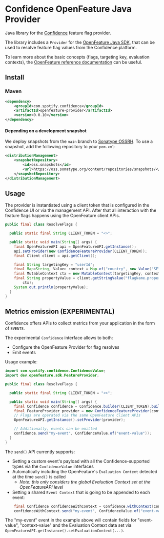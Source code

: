 # Confidence OpenFeature Java Provider

Java library for the [Confidence](https://confidence.spotify.com/) feature flag provider.

The library includes a `Provider` for
the [OpenFeature Java SDK](https://openfeature.dev/docs/tutorials/getting-started/java), that can be
used to resolve feature flag values from the Confidence platform.

To learn more about the basic concepts (flags, targeting key, evaluation contexts),
the [OpenFeature reference documentation](https://openfeature.dev/docs/reference/intro) can be
useful.

## Install

### Maven
 
<!-- x-release-please-start-version -->
```xml
<dependency>
    <groupId>com.spotify.confidence</groupId>
    <artifactId>openfeature-provider</artifactId>
    <version>0.0.10</version>
</dependency>
```
<!---x-release-please-end-->

#### Depending on a development snapshot
We deploy snapshots from the `main` branch to [Sonatype OSSRH](https://oss.sonatype.org/content/repositories/snapshots/com/spotify/confidence/openfeature-provider/).
To use a snapshot, add the following repository to your `pom.xml`:
```xml
<distributionManagement>
    <snapshotRepository>
        <id>oss.snapshots</id>
        <url>https://oss.sonatype.org/content/repositories/snapshots/</url>
    </snapshotRepository>
</distributionManagement>
```

## Usage

The provider is instantiated using a client token that is configured in the Confidence UI or via the
management API. After that all interaction with the feature flags happens using the OpenFeature client APIs. 

```java
public final class ResolveFlags {

  public static final String CLIENT_TOKEN = "<>";

  public static void main(String[] args) {
    final OpenFeatureAPI api = OpenFeatureAPI.getInstance();
    api.setProvider(new ConfidenceFeatureProvider(CLIENT_TOKEN));
    final Client client = api.getClient();

    final String targetingKey = "userId";
    final Map<String, Value> context = Map.of("country", new Value("SE"));
    final MutableContext ctx = new MutableContext(targetingKey, context);
    final String propertyValue = client.getStringValue("flagName.propertyName", "defaultValue",
        ctx);
    System.out.println(propertyValue);
  }
}
```

## Metrics emission (EXPERIMENTAL)

Confidence offers APIs to collect metrics from your application in the form of `EVENTS`.

The experimental `Confidence` interface allows to both:
- Configure the OpenFeature Provider for flag resolves
- Emit events

Usage example:

```java
import com.spotify.confidence.ConfidenceValue;
import dev.openfeature.sdk.FeatureProvider;

public final class ResolveFlags {

  public static final String CLIENT_TOKEN = "<>";

  public static void main(String[] args) {
    final Confidence confidence = Confidence.builder(CLIENT_TOKEN).build();
    final FeatureProvider provider = new ConfidenceFeatureProvider(confidence);
    // Flags are operated via the same OpenFeature Client APIs
    OpenFeatureAPI.getInstance().setProvider(provider);

    // Additionally, events can be emitted
    confidence.send("my-event", ConfidenceValue.of("event-value"));
  }
}
```
The `send()` API currently supports:
- Setting a custom event's payload with all the Confidence-supported types via the `ConfidenceValue` interfaces
- Automatically including the OpenFeature's `Evaluation Context` detected at the time `send()` is called
  - _Note: this only considers the global Evaluation Context set at the OpenFeatureAPI level_
- Setting a shared `Event Context` that is going to be appended to each event:

```java
    final Confidence confidenceWithContext = Confidence.withContext(ConfidenceValue.of("context-value"));
    confidenceWithContext.send("my-event", ConfidenceValue.of("event-value"));
```
The "my-event" event in the example above will contain fields for "event-value", "context-value" and the Evaluation Context data set via `OpenFeatureAPI.getInstance().setEvaluationContext(...)`.